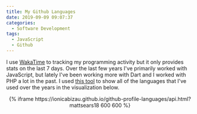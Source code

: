 ```yaml
---
title: My Github Languages
date: 2019-09-09 09:07:37
categories:
  - Software Development
tags:
  - JavaScript
  - Github
---
```


I use [WakaTime](https://wakatime.com/@mattsears18) to tracking my programming activity but it only provides stats on the last 7 days. Over the last few years I've primarily worked with JavaScript, but lately I've been working more with Dart and I worked with PHP a lot in the past. I used [this tool](https://github.com/IonicaBizau/github-profile-languages) to show all of the languages that I've used over the years in the visualization below.

<div style="text-align:center;">
{% iframe https://ionicabizau.github.io/github-profile-languages/api.html?mattsears18 600 600 %}
</div>

